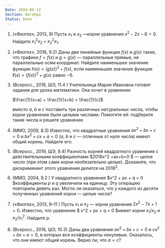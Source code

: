```yaml
---
Date: 2024-06-12
Section: Алгебра
Status: Done
---
```

1. («Физтех», 2013, 9) Пусть $x_1$﻿ и $x_2$﻿ —корни уравнения $x^2−2x−6=0$﻿. Найдите $x^2_1x_2 + x_2^2x_1$﻿.
2. («Физтех», 2018, 9.2) Даны две линейные функции $f(x)$﻿ и $g(x)$﻿ такие, что графики $f = f(x)$﻿ и $g = g(x)$﻿ — параллельные прямые, не параллельные осям координат. Найдите наименьшее значение функции $h(x) = \big(g(x)\big)^2 + f (x)$﻿, если наименьшее значение функции $\ell(x) = \big(f (x)\big)^2 + g(x)$﻿ равно $−6$﻿.
3. (Всеросс., 2016, ШЭ, 11.4 ) Учительница Мария Ивановна готовит задания для урока математики. Она хочет в уравнении
    
    $\frac{1}{x+a} + \frac{1}{x+b} = \frac{1}{c}$
    
    вместо $a$﻿, $b$﻿ и $c$﻿ поставить три различных натуральных числа, чтобы корни уравнения были целыми числами. Помогите ей: подберите такие числа и решите уравнение.
    
4. (ММО, 2009, 8.3) Известно, что квадратные уравнения $ax^2 + bx + c = 0$﻿ и $bx^2 + cx + a = 0$﻿ ($a$﻿, $b$﻿ и $c$﻿ — отличные от нуля числа) имеют общий корень. Найдите его.
5. (Всеросс., 2019, ШЭ, 9.4) Разность корней квадратного уравнения с действительными коэффициентами $2018x^2 +ax+b=0 $﻿ — целое число (при этом сами корни необязательно целые). Докажите, что дискриминант этого уравнения делится на $2018^2.$﻿
6. (ММО, 2004, 9.2 ) У квадратного уравнения $x^2 + px + q = 0 $﻿коэффициенты $p$﻿ и $q$﻿ увеличили на единицу. Эту операцию повторили девять раз. Могло ли оказаться, что у каждого из десяти полученных уравнений корни — целые числа?
7. («Физтех», 2013, 9–11 ) Пусть $x_1$﻿ и $x_2$﻿ — корни уравнения $2x^2 − 7x + 1 = 0.$﻿ Известно, что уравнение $ x^2 + px + q = 0 $﻿имеет корни $x_1/x_2$﻿ и $x_2/x^2_1$﻿. Найдите $p$﻿.
8. (Всеросс., 2016, ШЭ, 10.3) Даны два уравнения $ax^2 +bx+c = 0$﻿ и $cx^2 +bx+a = 0$﻿, в которых все коэффициенты ненулевые. Оказалось, что они имеют общий корень. Верно ли, что $a = c$﻿?